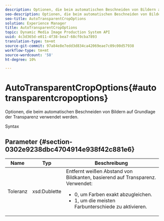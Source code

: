 ```yaml
---
description: Optionen, die beim automatischen Beschneiden von Bildern auf Grundlage der Transparenz verwendet werden.
seo-description: Optionen, die beim automatischen Beschneiden von Bildern auf Grundlage der Transparenz verwendet werden.
seo-title: AutoTransparentCropOptions
solution: Experience Manager
title: AutoTransparentCropOptions
topic: Dynamic Media Image Production System API
uuid: 4c3d365d-e011-4f38-bea7-68cf0cba7893
translation-type: tm+mt
source-git-commit: 97a84e8e7edd3d834ca42069eae7c09c00d57938
workflow-type: tm+mt
source-wordcount: '58'
ht-degree: 10%

---
```



# AutoTransparentCropOptions{#autotransparentcropoptions}

Optionen, die beim automatischen Beschneiden von Bildern auf Grundlage der Transparenz verwendet werden.

Syntax

## Parameter {#section-0302e9238dbc4704914e938f42c881e6}

<table id="table_F6A0DBA37F704C2097C617A0A6767566"> 
 <thead> 
  <tr> 
   <th colname="col1" class="entry"> Name </th> 
   <th colname="col2" class="entry"> Typ </th> 
   <th colname="col3" class="entry"> Beschreibung </th> 
  </tr> 
 </thead>
 <tbody> 
  <tr> 
   <td colname="col1"> <span class="codeph"> Toleranz</span> </td> 
   <td colname="col2"> <span class="codeph"> xsd:Dublette</span> </td> 
   <td colname="col3">Entfernt weißen Abstand von Bildkanten, basierend auf Transparenz. Verwendet: 
    <ul id="ul_FE5423B857AE43FCBA7A9AEA76C754CC">
     <li id="li_01E3BD0AB8DA4C408B47CB02B269404A">0, um Farben exakt abzugleichen. </li>
     <li id="li_FCE21384265D4ECE9C0D785F1BB32C3A">1, um die meisten Farbunterschiede zu aktivieren. </li>
    </ul></td> 
  </tr> 
 </tbody> 
</table>

